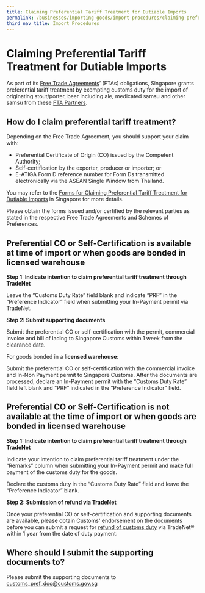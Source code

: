 ```yaml
---
title: Claiming Preferential Tariff Treatment for Dutiable Imports
permalink: /businesses/importing-goods/import-procedures/claiming-preferential-tariff-treatment-for-dutiable-imports
third_nav_title: Import Procedures
---
```


# Claiming Preferential Tariff Treatment for Dutiable Imports


As part of its [Free Trade Agreements](https://www.enterprisesg.gov.sg/non-financial-assistance/for-singapore-companies/free-trade-agreements/ftas/overview)’ (FTAs) obligations, Singapore grants preferential tariff treatment by exempting customs duty for the import of originating stout/porter, beer including ale, medicated samsu and other samsu from these [FTA Partners](https://www.customs.gov.sg/-/media/cus/files/business/exporting-goods/cert-of-origin/preferential-tariffs-table_as-of-11-jun-2019.pdf?la=en&hash=4D4545EC656FDE990ADBCB70642027625482CBB3).

## How do I claim preferential tariff treatment?

Depending on the Free Trade Agreement, you should support your claim with:

-   Preferential Certificate of Origin (CO) issued by the Competent Authority;
-   Self-certification by the exporter, producer or importer; or
-   E-ATIGA Form D reference number for Form Ds transmitted electronically via the ASEAN Single Window from Thailand.

You may refer to the  [Forms for Claiming Preferential Tariff Treatment for Dutiable Imports](https://www.customs.gov.sg/-/media/cus/files/business/certificates-of-origin/forms-for-claiming-preferential-tariff-treatment_aug-2019.pdf?la=en&hash=DA6A98204B6A5BF8FC3EDFC57A146D511B058F3D) in Singapore for more details.

Please obtain the forms issued and/or certified by the relevant parties as stated in the respective Free Trade Agreements and Schemes of Preferences.

## Preferential CO or Self-Certification is available at time of import or when goods are bonded in licensed warehouse

**Step 1: Indicate intention to claim preferential tariff treatment through TradeNet**

Leave the “Customs Duty Rate” field blank and indicate “PRF” in the “Preference Indicator” field when submitting your In-Payment permit via TradeNet.

**Step 2: Submit supporting documents**

Submit the preferential CO or self-certification with the permit, commercial invoice and bill of lading to Singapore Customs within 1 week from the clearance date.

For goods bonded in a **licensed warehouse**:

Submit the preferential CO or self-certification with the commercial invoice and In-Non Payment permit to Singapore Customs. After the documents are processed, declare an In-Payment permit with the “Customs Duty Rate” field left blank and “PRF” indicated in the “Preference Indicator” field.

## Preferential CO or Self-Certification is not available at the time of import or when goods are bonded in licensed warehouse

**Step 1: Indicate intention to claim preferential tariff treatment through TradeNet**

Indicate your intention to claim preferential tariff treatment under the “Remarks” column when submitting your In-Payment permit and make full payment of the customs duty for the goods.

Declare the customs duty in the “Customs Duty Rate” field and leave the “Preference Indicator” blank.

**Step 2: Submission of refund via TradeNet**

Once your preferential CO or self-certification and supporting documents are available, please obtain Customs' endorsement on the documents before you can submit a request for [refund of customs duty](/businesses/valuation-duties-taxes--fees/refund-of-duties-and-gst) via TradeNet® within 1 year from the date of duty payment.

## Where should I submit the supporting documents to?

Please submit the supporting documents to [customs_pref_doc@customs.gov.sg](mailto:customs_pref_doc@customs.gov.sg)
